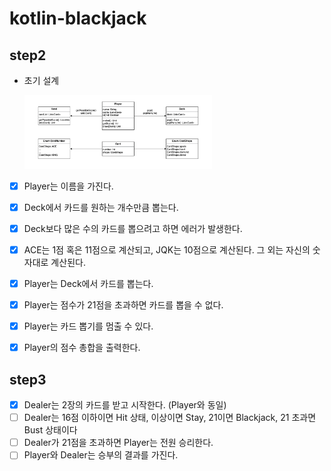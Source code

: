 # kotlin-blackjack

## step2
- 초기 설계

    <img src="./step2_design.png" width="300" alt="">


- [x] Player는 이름을 가진다.
- [x] Deck에서 카드를 원하는 개수만큼 뽑는다.
- [x] Deck보다 많은 수의 카드를 뽑으려고 하면 에러가 발생한다.
- [x] ACE는 1점 혹은 11점으로 계산되고, JQK는 10점으로 계산된다. 그 외는 자신의 숫자대로 계산된다.
- [x] Player는 Deck에서 카드를 뽑는다.
- [x] Player는 점수가 21점을 초과하면 카드를 뽑을 수 없다.
- [x] Player는 카드 뽑기를 멈출 수 있다.
- [x] Player의 점수 총합을 출력한다.


## step3
- [x] Dealer는 2장의 카드를 받고 시작한다. (Player와 동일)
- [ ] Dealer는 16점 이하이면 Hit 상태, 이상이면 Stay, 21이면 Blackjack, 21 초과면 Bust 상태이다
- [ ] Dealer가 21점을 초과하면 Player는 전원 승리한다.
- [ ] Player와 Dealer는 승부의 결과를 가진다.
